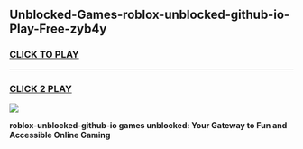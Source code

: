 
## Unblocked-Games-roblox-unblocked-github-io-Play-Free-zyb4y
<h3>
<a href="https://premium76.site?title=roblox-unblocked-github-io&ref=15A">CLICK TO PLAY</a></h3>
<hr>

<h3>
<a href="https://premium76.site?title=roblox-unblocked-github-io&ref=15A">CLICK 2 PLAY</a>
  
</h3>

<a href="https://premium76.site?title=roblox-unblocked-github-io&ref=15A"><img src="https://clearcache.store/games.png"></a>


**roblox-unblocked-github-io games unblocked: Your Gateway to Fun and Accessible Online Gaming**
